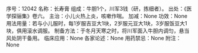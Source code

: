 序号：12042
名称：长寿膏
组成：牛胆1个，川军3钱（研，拣细者）。
出处：《医学探骊集》卷六。
主治：小儿火热上炎，咳嗽作喘。
加减：None
功效：None
用法用量：若与小儿服时，每1岁服吉豆大1块，2岁服元豆大1块，3岁服饭豆大1块，俱用滚水调服。
制备方法：于冬月天寒之时，将川军面入牛胆内调匀，悬当风处阴干备用。
临床应用：None
各家论述：None
用药禁忌：None
附注：None
